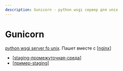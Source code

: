 ```yaml
---
description: Gunicorn - python wsgi сервер для unix
---
```

# Gunicorn

[python wsgi server fo unix](https://gunicorn.org/). Пашет вместе с [[nginx]]

- [[staging-промежуточная-среда]]
- [[пример-staging]]

[//begin]: # "Autogenerated link references for markdown compatibility"
[nginx]: nginx "Nginx веб-сервер (wsgi)"
[staging-промежуточная-среда]: staging-промежуточная-среда "Промежуточная среда (staging)"
[пример-staging]: пример-staging "Пример промежуточного сервера"
[//end]: # "Autogenerated link references"